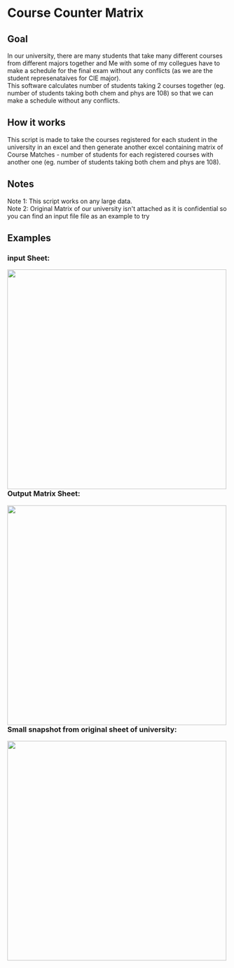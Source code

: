 # Course Counter Matrix

## Goal
In our university, there are many students that take many different courses from different majors together and Me with some of my collegues have to make a schedule for the final exam without any conflicts (as we are the student represenataives for CIE major).
</br>
This software calculates number of students taking 2 courses together (eg. number of students taking both chem and phys are 108) so that we can make a schedule without any conflicts.

## How it works
This script is made to take the courses registered for each student in the university in an excel and then generate another excel containing matrix of Course Matches - number of students for each registered  courses with another one (eg. number of students taking both chem and phys are 108).
</br>


## Notes
Note 1: This script works on any large data.
</br>
Note 2: Original Matrix of our university isn't attached as it is confidential so you can find an input file file as an example to try
</br>
## Examples
### input Sheet:

<img align="left" width="500px" src="https://i.ibb.co/jZ4Tjr5/Screenshot-92.png" /></br></br></br></br></br></br></br></br></br></br></br>

### Output Matrix Sheet:

<img align="left" width="500px" src="https://i.ibb.co/K57cvzS/Screenshot-90.png" /></br></br></br></br></br></br></br></br></br></br></br>

### Small snapshot from original sheet of university:

<img align="left" width="500px" src="https://i.ibb.co/P9cDzPC/Screenshot-93.png" /></br></br></br></br></br></br></br></br></br></br></br>
